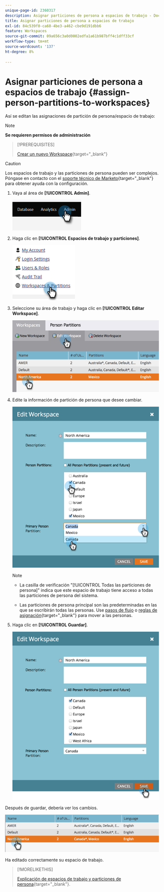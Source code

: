 ```yaml
---
unique-page-id: 2360317
description: Asignar particiones de persona a espacios de trabajo - Documentos de Marketo - Documentación del producto
title: Asignar particiones de persona a espacios de trabajo
exl-id: 84c539f0-ca68-4be3-a462-cbe9d191dbb6
feature: Workspaces
source-git-commit: 09a656c3a0d0002edfa1a61b987bff4c1dff33cf
workflow-type: tm+mt
source-wordcount: '137'
ht-degree: 8%

---
```


# Asignar particiones de persona a espacios de trabajo {#assign-person-partitions-to-workspaces}

Así se editan las asignaciones de partición de persona/espacio de trabajo:

>[!NOTE]
>
>**Se requieren permisos de administración**

>[!PREREQUISITES]
>
>[Crear un nuevo Workspace](/help/marketo/product-docs/administration/workspaces-and-person-partitions/create-a-new-workspace.md){target="_blank"}

>[!CAUTION]
>
>Los espacios de trabajo y las particiones de persona pueden ser complejos. Póngase en contacto con el [soporte técnico de Marketo](https://nation.marketo.com/t5/Support/ct-p/Support){target="_blank"} para obtener ayuda con la configuración.

1. Vaya al área de **[!UICONTROL Admin]**.

   ![](assets/assign-person-partitions-to-workspaces-1.png)

1. Haga clic en **[!UICONTROL Espacios de trabajo y particiones]**.

   ![](assets/assign-person-partitions-to-workspaces-2.png)

1. Seleccione su área de trabajo y haga clic en **[!UICONTROL Editar Workspace]**.

   ![](assets/assign-person-partitions-to-workspaces-3.png)

1. Edite la información de partición de persona que desee cambiar.

   ![](assets/assign-person-partitions-to-workspaces-4.png)

   >[!NOTE]
   >
   >* La casilla de verificación &quot;[!UICONTROL Todas las particiones de persona]&quot; indica que este espacio de trabajo tiene acceso a todas las particiones de persona del sistema.
   >
   >* Las particiones de persona principal son las predeterminadas en las que se escribirán todas las personas. Use [pasos de flujo](/help/marketo/product-docs/core-marketo-concepts/smart-campaigns/flow-actions/use-add-choice-in-a-flow-step.md) o [reglas de asignación](/help/marketo/product-docs/administration/workspaces-and-person-partitions/assigning-person-partitions-with-assignment-rules.md){target="_blank"} para mover a las personas.

1. Haga clic en **[!UICONTROL Guardar]**.

   ![](assets/assign-person-partitions-to-workspaces-5.png)

Después de guardar, debería ver los cambios.

![](assets/assign-person-partitions-to-workspaces-6.png)

Ha editado correctamente su espacio de trabajo.

>[!MORELIKETHIS]
>
>[Explicación de espacios de trabajo y particiones de persona](/help/marketo/product-docs/administration/workspaces-and-person-partitions/understanding-workspaces-and-person-partitions.md){target="_blank"}.
